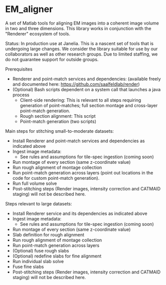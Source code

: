 # EM_aligner
A set of Matlab tools for aligning EM images into a coherent image volume in two and three dimensions. This library works in conjunction with the "Renderer" ecosystem of tools. 

Status: In production use at Janelia. This is a nascent set of tools that is undergoing large changes. We consider the library suitable for use by our collaborators as well as other research groups. Due to limited staffing, we do not guarantee support for outside groups.

Prerequisites 
- 	Renderer and point-match services and dependencies: (available freely and documented here: https://github.com/saalfeldlab/render)
-	(Optional) Bash scripts dependent on a system call that launches a java process
	-	Client-side rendering: This is relevant to all steps requiring generation of point-matches; full section montage and cross-layer point-match generation.
	-	Rough section alignment: This script
	-	Point-match generation (two scripts)

Main steps for stitching small-to-moderate datasets:
- 	Install Renderer and point-match services and dependencies as indicated above
-	Ingest image metadata:
	-	See rules and assumptions for tile-spec ingestion (coming soon)
-	Run montage of every section (same z-coordinate value)
-	Run rough alignment of montage collection
-	Run point-match generation across layers (point out locations in the code for custom point-match generation).
-	Run full volume solve
-	Post-stitching steps (Render images, intensity correction and CATMAID staging) will not be described here.

Steps relevant to large datasets:
- 	Install Renderer service and its dependencies as indicated above
-	Ingest image metadata:
	-	See rules and assumptions for tile-spec ingestion (coming soon)
-	Run montage of every section (same z-coordinate value)
- 	Slab definition for rough alignment
-	Run rough alignment of montage collection
-	Run point-match generation across layers
-	(Optional) fuse rough slabs
-	(Optional) redefine slabs for fine alignment
-	Run individual slab solve
-	Fuse fine slabs
-	Post-stitching steps (Render images, intensity correction and CATMAID staging) will not be described here.

